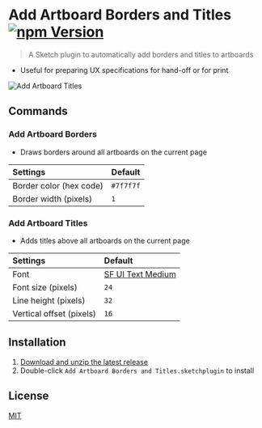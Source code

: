 # Add Artboard Borders and Titles [![npm Version](https://img.shields.io/npm/v/sketch-add-artboard-borders-and-titles)](https://www.npmjs.com/package/sketch-add-artboard-borders-and-titles)

> A Sketch plugin to automatically add borders and titles to artboards

- Useful for preparing UX specifications for hand-off or for print

![Add Artboard Titles](media/add-artboard-titles.gif)

## Commands

### Add Artboard Borders

- Draws borders around all artboards on the current page

Settings | Default
:--|:--
Border color (hex code) | `#7f7f7f`
Border width (pixels) | `1`

### Add Artboard Titles

- Adds titles above all artboards on the current page

Settings | Default
:--|:--
Font | [SF UI Text Medium](https://developer.apple.com/fonts/)
Font size (pixels) | `24`
Line height (pixels) | `32`
Vertical offset (pixels) | `16`

## Installation

1. [Download and unzip the latest release](https://github.com/yuanqing/sketch-plugins/releases/download/sketch-add-artboard-borders-and-titles-1.0.1/plugin.zip)
2. Double-click `Add Artboard Borders and Titles.sketchplugin` to install

## License

[MIT](LICENSE.md)
